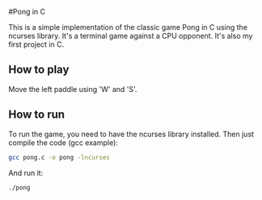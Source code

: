 #Pong in C

This is a simple implementation of the classic game Pong in C using the ncurses library.
It's a terminal game against a CPU opponent. It's also my first project in C.

## How to play
Move the left paddle using 'W' and 'S'.

## How to run
To run the game, you need to have the ncurses library installed. Then just compile the code (gcc example):
```bash
gcc pong.c -o pong -lncurses
```
And run it:
```bash
./pong
```

